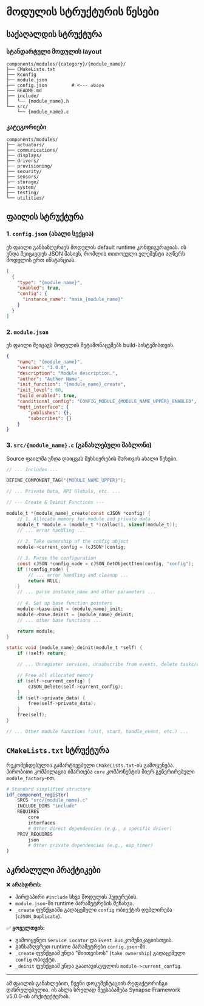 # მოდულის სტრუქტურის წესები

## საქაღალდის სტრუქტურა

### სტანდარტული მოდულის layout

```plaintext
components/modules/{category}/{module_name}/
├── CMakeLists.txt
├── Kconfig
├── module.json
├── config.json         # <--- ახალი
├── README.md
├── include/
│   └── {module_name}.h
└── src/
    └── {module_name}.c
```

### კატეგორიები

```plaintext
components/modules/
├── actuators/
├── communications/
├── displays/
├── drivers/
├── provisioning/
├── security/
├── sensors/
├── storage/
├── system/
├── testing/
└── utilities/
```

## ფაილის სტრუქტურა

### 1. `config.json` (ახალი სექცია)

ეს ფაილი განსაზღვრავს მოდულის default runtime კონფიგურაციას. ის უნდა შეიცავდეს JSON მასივს, რომლის თითოეული ელემენტი აღწერს მოდულის ერთ ინსტანციას.

```json
[
  {
    "type": "{module_name}",
    "enabled": true,
    "config": {
      "instance_name": "main_{module_name}"
    }
  }
]
```

### 2. `module.json`

ეს ფაილი შეიცავს მოდულის მეტამონაცემებს build-სისტემისთვის.

```json
{
    "name": "{module_name}",
    "version": "1.0.0",
    "description": "Module description.",
    "author": "Author Name",
    "init_function": "{module_name}_create",
    "init_level": 60,
    "build_enabled": true,
    "conditional_config": "CONFIG_MODULE_{MODULE_NAME_UPPER}_ENABLED",
    "mqtt_interface": {
        "publishes": {},
        "subscribes": {}
    }
}
```

### 3. `src/{module_name}.c` (განახლებული შაბლონი)

Source ფაილმა უნდა დაიცვას მეხსიერების მართვის ახალი წესები.

```c
// ... Includes ...

DEFINE_COMPONENT_TAG("{MODULE_NAME_UPPER}");

// ... Private Data, API Globals, etc. ...

// --- Create & Deinit Functions ---

module_t *{module_name}_create(const cJSON *config) {
    // 1. Allocate memory for module and private data
    module_t *module = (module_t *)calloc(1, sizeof(module_t));
    // ... error handling ...
    
    // 2. Take ownership of the config object
    module->current_config = (cJSON*)config;

    // 3. Parse the configuration
    const cJSON *config_node = cJSON_GetObjectItem(config, "config");
    if (!config_node) {
        // ... error handling and cleanup ...
        return NULL;
    }
    // ... parse instance_name and other parameters ...
    
    // 4. Set up base function pointers
    module->base.init = {module_name}_init;
    module->base.deinit = {module_name}_deinit;
    // ... other base functions ...

    return module;
}

static void {module_name}_deinit(module_t *self) {
    if (!self) return;

    // ... Unregister services, unsubscribe from events, delete tasks/queues ...

    // Free all allocated memory
    if (self->current_config) {
        cJSON_Delete(self->current_config);
    }
    if (self->private_data) {
        free(self->private_data);
    }
    free(self);
}

// ... Other module functions (init, start, handle_event, etc.) ...
```

## `CMakeLists.txt` სტრუქტურა

რეკომენდებულია გამარტივებული `CMakeLists.txt`-ის გამოყენება. პირობითი კომპილაცია იმართება `core` კომპონენტის მიერ გენერირებული `module_factory`-ით.

```cmake
# Standard simplified structure
idf_component_register(
    SRCS "src/{module_name}.c"
    INCLUDE_DIRS "include"
    REQUIRES
        core
        interfaces
        # Other direct dependencies (e.g., a specific driver)
    PRIV_REQUIRES
        json
        # Other private dependencies (e.g., esp_timer)
)
```

## აკრძალული პრაქტიკები

❌ **არასდროს:**

- პირდაპირი `#include` სხვა მოდულის ჰედერების.
- `module.json`-ში runtime პარამეტრების შენახვა.
- `_create` ფუნქციაში გადაცემული `config` ობიექტის დუბლირება (`cJSON_Duplicate`).

✅ **ყოველთვის:**

- გამოიყენეთ `Service Locator` და `Event Bus` კომუნიკაციისთვის.
- განსაზღვრეთ runtime პარამეტრები `config.json`-ში.
- `_create` ფუნქციამ უნდა "მიითვისოს" (`take ownership`) გადაცემული `config` ობიექტი.
- `_deinit` ფუნქციამ უნდა გაათავისუფლოს `module->current_config`.

---

ამ ფაილის განახლებით, ჩვენი დოკუმენტაციის რეფაქტორინგი დასრულებულია. ის ახლა სრულად შეესაბამება Synapse Framework v5.0.0-ის არქიტექტურას.
